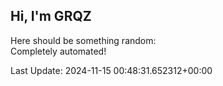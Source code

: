 ## Hi, I'm GRQZ
Here should be something random:  
Completely automated!

Last Update: 2024-11-15 00:48:31.652312+00:00
